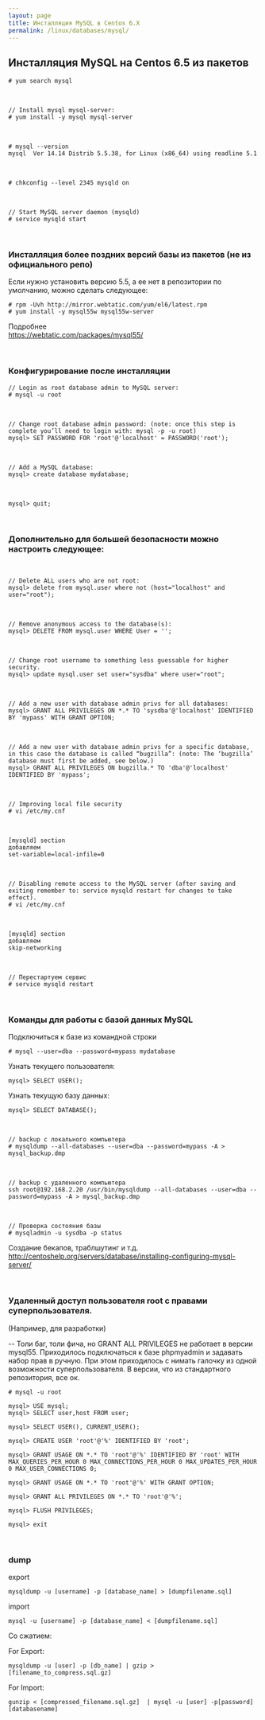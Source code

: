 ```yaml
---
layout: page
title: Инсталляция MySQL в Centos 6.X
permalink: /linux/databases/mysql/
---
```




## Инсталляция MySQL на Centos 6.5 из пакетов


    # yum search mysql

<br/>

    // Install mysql mysql-server:
    # yum install -y mysql mysql-server

<br/>

    # mysql --version
    mysql  Ver 14.14 Distrib 5.5.38, for Linux (x86_64) using readline 5.1

<br/>

    # chkconfig --level 2345 mysqld on

<br/>

    // Start MySQL server daemon (mysqld)
    # service mysqld start


<br/>

### Инсталляция более поздних версий базы из пакетов (не из официального репо)

Если нужно установить версию 5.5, а ее нет в репозитории по умолчанию, можно сделать следующее:

    # rpm -Uvh http://mirror.webtatic.com/yum/el6/latest.rpm
    # yum install -y mysql55w mysql55w-server


Подробнее  
https://webtatic.com/packages/mysql55/


<br/>

### Конфигурирование после инсталляции


    // Login as root database admin to MySQL server:
    # mysql -u root


<br/>

    // Change root database admin password: (note: once this step is complete you’ll need to login with: mysql -p -u root)
    mysql> SET PASSWORD FOR 'root'@'localhost' = PASSWORD('root');

<br/>

    // Add a MySQL database:
    mysql> create database mydatabase;

<br/>

    mysql> quit;


<br/>

### Дополнительно для большей безопасности можно настроить следующее:

<br/>

    // Delete ALL users who are not root:
    mysql> delete from mysql.user where not (host="localhost" and user="root");

<br/>

    // Remove anonymous access to the database(s):
    mysql> DELETE FROM mysql.user WHERE User = '';

<br/>

    // Change root username to something less guessable for higher security.
    mysql> update mysql.user set user="sysdba" where user="root";

<br/>

    // Add a new user with database admin privs for all databases:
    mysql> GRANT ALL PRIVILEGES ON *.* TO 'sysdba'@'localhost' IDENTIFIED BY 'mypass' WITH GRANT OPTION;

<br/>

    // Add a new user with database admin privs for a specific database, in this case the database is called “bugzilla”: (note: The ‘bugzilla’ database must first be added, see below.)
    mysql> GRANT ALL PRIVILEGES ON bugzilla.* TO 'dba'@'localhost' IDENTIFIED BY 'mypass';

<br/>

    // Improving local file security
    # vi /etc/my.cnf

<br/>

    [mysqld] section
    добавляем
    set-variable=local-infile=0

<br/>

    // Disabling remote access to the MySQL server (after saving and exiting remember to: service mysqld restart for changes to take effect).
    # vi /etc/my.cnf

<br/>

    [mysqld] section
    добавляем
    skip-networking

<br/>

    // Перестартуем сервис
    # service mysqld restart


<br/>

### Команды для работы с базой данных MySQL

Подключиться к базе из командной строки

    # mysql --user=dba --password=mypass mydatabase

Узнать текущего пользователя:

    mysql> SELECT USER();


Узнать текущую базу данных:

    mysql> SELECT DATABASE();


<br/>

    // backup с локального компьютера
    # mysqldump --all-databases --user=dba --password=mypass -A > mysql_backup.dmp

<br/>

    // backup с удаленного компьютера
    ssh root@192.168.2.20 /usr/bin/mysqldump --all-databases --user=dba --password=mypass -A > mysql_backup.dmp

<br/>

    // Проверка состояния базы
    # mysqladmin -u sysdba -p status


Создание бекапов, траблшутинг и т.д.  
http://centoshelp.org/servers/database/installing-configuring-mysql-server/


<br/>

### Удаленный доступ пользователя root с правами суперпользователя.
(Например, для разработки)


-- Толи баг, толи фича, но GRANT ALL PRIVILEGES не работает в версии mysql55. Приходилось подключаться к базе phpmyadmin и задавать набор прав в ручную. При этом приходилось с нимать галочку из одной возможности суперпользователя. В версии, что из стандартного репозитория, все ок.


    # mysql -u root

    mysql> USE mysql;
    mysql> SELECT user,host FROM user;

    mysql> SELECT USER(), CURRENT_USER();

    mysql> CREATE USER 'root'@'%' IDENTIFIED BY 'root';

    mysql> GRANT USAGE ON *.* TO 'root'@'%' IDENTIFIED BY 'root' WITH MAX_QUERIES_PER_HOUR 0 MAX_CONNECTIONS_PER_HOUR 0 MAX_UPDATES_PER_HOUR 0 MAX_USER_CONNECTIONS 0;

    mysql> GRANT USAGE ON *.* TO 'root'@'%' WITH GRANT OPTION;

    mysql> GRANT ALL PRIVILEGES ON *.* TO 'root'@'%';

    mysql> FLUSH PRIVILEGES;

    mysql> exit



<!--

Импорт


mysql -u root

use photoalbums

SET autocommit=0 ;
source /projects/demo/Beginning-Amazon-Web-Services-with-Node.js/setup/photoalbums.sql;
COMMIT;


-->

<br/>

### dump

export

    mysqldump -u [username] -p [database_name] > [dumpfilename.sql]

import

    mysql -u [username] -p [database_name] < [dumpfilename.sql]


Со сжатием:


For Export:

    mysqldump -u [user] -p [db_name] | gzip > [filename_to_compress.sql.gz]

For Import:

    gunzip < [compressed_filename.sql.gz]  | mysql -u [user] -p[password] [databasename]

